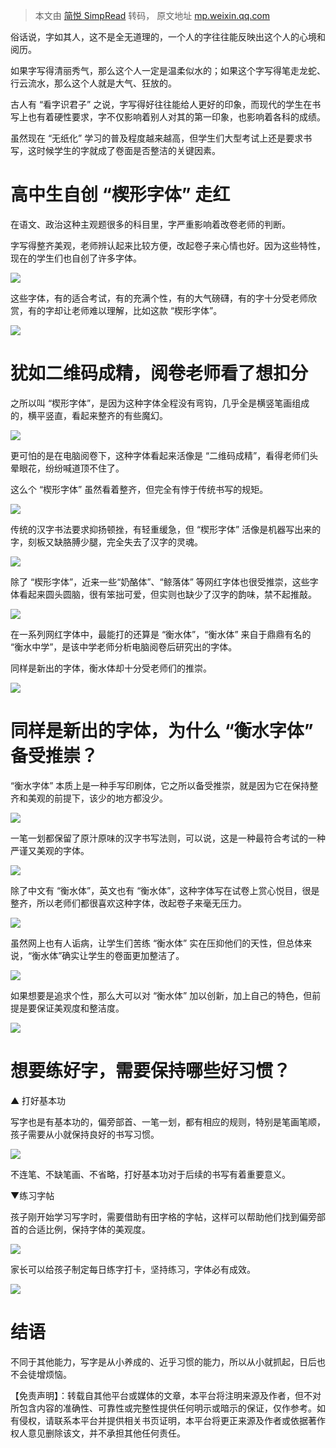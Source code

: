 > 本文由 [简悦 SimpRead](http://ksria.com/simpread/) 转码， 原文地址 [mp.weixin.qq.com](https://mp.weixin.qq.com/s?__biz=MzUyNzk2NzQ1MQ==&mid=2247519876&idx=1&sn=f5f276dcacbf46e2e67e862e62dfd667&chksm=fa75bb30cd023226c9e58d1148342fbadcbca15c8642e5887ccbc9ca24da8b915c61b43a11ac&mpshare=1&scene=1&srcid=0622BGpxEYowMwcNPBE0NmVP&sharer_sharetime=1624366060617&sharer_shareid=9c6d6fa56599a8977adcd715f7b84fbd#rd)

俗话说，字如其人，这不是全无道理的，一个人的字往往能反映出这个人的心境和阅历。

如果字写得清丽秀气，那么这个人一定是温柔似水的；如果这个字写得笔走龙蛇、行云流水，那么这个人就是大气、狂放的。

古人有 “看字识君子” 之说，字写得好往往能给人更好的印象，而现代的学生在书写上也有着硬性要求，字不仅影响着别人对其的第一印象，也影响着各科的成绩。

虽然现在 “无纸化” 学习的普及程度越来越高，但学生们大型考试上还是要求书写，这时候学生的字就成了卷面是否整洁的关键因素。

高中生自创 “楔形字体” 走红
===============

在语文、政治这种主观题很多的科目里，字严重影响着改卷老师的判断。

字写得整齐美观，老师辨认起来比较方便，改起卷子来心情也好。因为这些特性，现在的学生们也自创了许多字体。

![](https://mmbiz.qpic.cn/mmbiz_png/D5GZqWneK6HHMousoibvUfdsmN05WRZCnooktnaYpajgKK8yhvibUXeFFRwibOtbtt6sRKOUCmiaNxSutFc6BMhArg/640?wx_fmt=png)

这些字体，有的适合考试，有的充满个性，有的大气磅礴，有的字十分受老师欣赏，有的字却让老师难以理解，比如这款 “楔形字体”。

![](https://mmbiz.qpic.cn/mmbiz_jpg/D5GZqWneK6HHMousoibvUfdsmN05WRZCnLejDehOYYXjMMD4WRoWGs3QiaJecWh9VQoqib3tO6phAzOGlxhDJxJCQ/640?wx_fmt=jpeg)

犹如二维码成精，阅卷老师看了想扣分
=================

之所以叫 “楔形字体”，是因为这种字体全程没有弯钩，几乎全是横竖笔画组成的，横平竖直，看起来整齐的有些魔幻。

![](https://mmbiz.qpic.cn/mmbiz_png/D5GZqWneK6HHMousoibvUfdsmN05WRZCn87XbjMj8rRQtMSQtu5ibmjTo5SzJeeOOKoRdPBrpWSGOAFk6DComlUQ/640?wx_fmt=png)

更可怕的是在电脑阅卷下，这种字体看起来活像是 “二维码成精”，看得老师们头晕眼花，纷纷喊道顶不住了。

这么个 “楔形字体” 虽然看着整齐，但完全有悖于传统书写的规矩。

![](https://mmbiz.qpic.cn/mmbiz_png/D5GZqWneK6HHMousoibvUfdsmN05WRZCnGduibHsEBvnShPicI8xQSkCic6EJn8tfJiaNQIjG3PFLrqqciaA5cFlMelg/640?wx_fmt=png)

传统的汉字书法要求抑扬顿挫，有轻重缓急，但 “楔形字体” 活像是机器写出来的字，刻板又缺胳膊少腿，完全失去了汉字的灵魂。

![](https://mmbiz.qpic.cn/mmbiz_png/D5GZqWneK6HHMousoibvUfdsmN05WRZCnNluyBqgeoeZ51EzG35zbFicdMhibiaYrv4JpCLRqULsBIz6XJnicJka65g/640?wx_fmt=png)

除了 “楔形字体”，近来一些“奶酪体”、“鲸落体” 等网红字体也很受推崇，这些字体看起来圆头圆脑，很有笨拙可爱，但实则也缺少了汉字的韵味，禁不起推敲。

![](https://mmbiz.qpic.cn/mmbiz_png/D5GZqWneK6HHMousoibvUfdsmN05WRZCnR4gOKeWjvvdahA3Ybib1qLQRDW1ic4GxDq1ciabEgkNiaOlC9KnDbU0wnQ/640?wx_fmt=png)

在一系列网红字体中，最能打的还算是 “衡水体”，“衡水体” 来自于鼎鼎有名的 “衡水中学”，是该中学老师分析电脑阅卷后研究出的字体。

同样是新出的字体，衡水体却十分受老师们的推崇。

![](https://mmbiz.qpic.cn/mmbiz_jpg/D5GZqWneK6HHMousoibvUfdsmN05WRZCnqPfjRKZLbZr15dgQVGLDXtmuSX18H4q4QNev8gLbiaT2WXYVUXKuAtQ/640?wx_fmt=jpeg)

同样是新出的字体，为什么 “衡水字体” 备受推崇？
=========================

“衡水字体” 本质上是一种手写印刷体，它之所以备受推崇，就是因为它在保持整齐和美观的前提下，该少的地方都没少。

![](https://mmbiz.qpic.cn/mmbiz_png/D5GZqWneK6HHMousoibvUfdsmN05WRZCnRxGM89L7qL03LH15QpulCFJyB9sicbZohEKvLAjC91n6CXbrrDwsAbw/640?wx_fmt=png)

一笔一划都保留了原汁原味的汉字书写法则，可以说，这是一种最符合考试的一种严谨又美观的字体。

![](https://mmbiz.qpic.cn/mmbiz_png/D5GZqWneK6HHMousoibvUfdsmN05WRZCn8B7ibHWZddLqNFTAjKaNDNKzLSKc4ZrkibA3mDUMQyg9ibSTIEia4HMU9Q/640?wx_fmt=png)

除了中文有 “衡水体”，英文也有 “衡水体”，这种字体写在试卷上赏心悦目，很是整齐，所以老师们都很喜欢这种字体，改起卷子来毫无压力。

![](https://mmbiz.qpic.cn/mmbiz_png/D5GZqWneK6HHMousoibvUfdsmN05WRZCn7RMOdmdiaMapeIjuzOpbnPUSwHI54IoBw9qibWSsAK0IOFeOMTHmJrfQ/640?wx_fmt=png)

虽然网上也有人诟病，让学生们苦练 “衡水体” 实在压抑他们的天性，但总体来说，“衡水体”确实让学生的卷面更加整洁了。

![](https://mmbiz.qpic.cn/mmbiz_png/D5GZqWneK6HHMousoibvUfdsmN05WRZCnfUdgAsKwZ1NWFEha0AGERaiauKqfmSnxFjz3bHia3hJNseZMO4yTH6zQ/640?wx_fmt=png)

如果想要是追求个性，那么大可以对 “衡水体” 加以创新，加上自己的特色，但前提是要保证美观度和整洁度。

![](https://mmbiz.qpic.cn/mmbiz_jpg/D5GZqWneK6HHMousoibvUfdsmN05WRZCnYNFzoZGUXoibDic8INrEqrgrd8FZa1x35HPynaEhAW7HXhyT8KLIMtuA/640?wx_fmt=jpeg)

想要练好字，需要保持哪些好习惯？
================

▲ 打好基本功

写字也是有基本功的，偏旁部首、一笔一划，都有相应的规则，特别是笔画笔顺，孩子需要从小就保持良好的书写习惯。

![](https://mmbiz.qpic.cn/mmbiz_png/D5GZqWneK6HHMousoibvUfdsmN05WRZCnWxgF6FLwvicvpu5Sz2bk7by4tKPSGSHmtW2CWRA8dfvm9HUDrVsJ8pA/640?wx_fmt=png)

不连笔、不缺笔画、不省略，打好基本功对于后续的书写有着重要意义。

▼练习字帖

孩子刚开始学习写字时，需要借助有田字格的字帖，这样可以帮助他们找到偏旁部首的合适比例，保持字体的美观度。

![](https://mmbiz.qpic.cn/mmbiz_png/D5GZqWneK6HHMousoibvUfdsmN05WRZCn5Jic4nBzqAc83icRs8g3ibhNVrJiaGbv54M5TtVbic5ZXUJXmAjcVyLbJQA/640?wx_fmt=png)

家长可以给孩子制定每日练字打卡，坚持练习，字体必有成效。

![](https://mmbiz.qpic.cn/mmbiz_jpg/D5GZqWneK6HHMousoibvUfdsmN05WRZCnIul2yPaibPpCdpAibmLadib3T2YAew4jmicMDicVMGiaGf7fWV5220QAQibHg/640?wx_fmt=jpeg)

结语
==

不同于其他能力，写字是从小养成的、近乎习惯的能力，所以从小就抓起，日后也不会徒增烦恼。

【免责声明】：转载自其他平台或媒体的文章，本平台将注明来源及作者，但不对所包含内容的准确性、可靠性或完整性提供任何明示或暗示的保证，仅作参考。如有侵权，请联系本平台并提供相关书页证明，本平台将更正来源及作者或依据著作权人意见删除该文，并不承担其他任何责任。